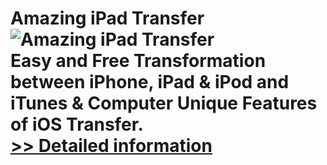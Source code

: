 # Amazing iPad Transfer<br />![Amazing iPad Transfer](https://mycommerce.akamaized.net/api/pimages/P300865774/BIG/300865774.PNG)<br />Easy and Free Transformation between iPhone, iPad & iPod and iTunes & Computer Unique Features of iOS Transfer.<br />[>> Detailed information](https://secure.shareit.com/shareit/product.html?productid=300865774&affiliateid=200057808)